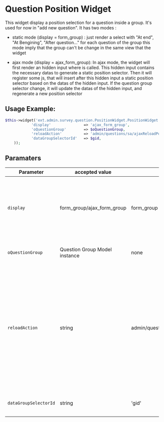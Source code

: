 # Question Position Widget

 This widget display a position selection for a question inside a group. It's used for now in "add new question".
 It has two modes :

 - static mode (display = form_group) : just render a select with "At end", "At Bengining", "After question..." for each question of the group
   this mode imply that the group can't be change in the same view that the widget

 - ajax mode (display = ajax_form_group): In ajax mode, the widget will first render an hidden input where is called.
    This hidden input contains the necessary datas to generate a static position selector.
    Then it will register some js, that will insert after this hidden input a static position selector based on the datas of the hidden input.
    If the question group selector change, it will update the datas of the hidden input, and regenerate a new position selector


## Usage Example:

```php
$this->widget('ext.admin.survey.question.PositionWidget.PositionWidget', array(
            'display'               => 'ajax_form_group',
            'oQuestionGroup'        => $oQuestionGroup,
            'reloadAction'          => 'admin/questions/sa/ajaxReloadPositionWidget',
            'dataGroupSelectorId'   => $gid,
    ));
```


## Paramaters

| Parameter  |  accepted value | default value | comment |
| ---------  | --------------- | ------------- | ------- |
| `display`  |  form_group/ajax_form_group | form_group | What kind of rendering to use. For now, only form_group, to display a static one inside right menu, or  to display a dynamic one |
| `oQuestionGroup` | Question Group Model instance | none |The question group the position is related to |
| `reloadAction` | string | admin/questions/sa/ajaxReloadPositionWidget |  In ajax mode, name of the controller/action to call to get the HTML of the static widget. Update this value if you want to use the widget outside of the Questions controller (that should never happen, and if it happens, then it would be better to update this widget to a Yii module) |
| `dataGroupSelectorId` | string | 'gid' |  The id of the question group selector to watch |
